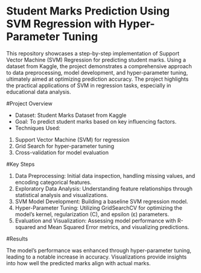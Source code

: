 # Student Marks Prediction Using SVM Regression with Hyper-Parameter Tuning

This repository showcases a step-by-step implementation of Support Vector Machine (SVM) Regression for predicting student marks. Using a dataset from Kaggle, the project demonstrates a comprehensive approach to data preprocessing, model development, and hyper-parameter tuning, ultimately aimed at optimizing prediction accuracy. The project highlights the practical applications of SVM in regression tasks, especially in educational data analysis.

#Project Overview

* Dataset: Student Marks Dataset from Kaggle
* Goal: To predict student marks based on key influencing factors.
* Techniques Used:
1. Support Vector Machine (SVM) for regression
2. Grid Search for hyper-parameter tuning
3. Cross-validation for model evaluation

#Key Steps

1. Data Preprocessing: Initial data inspection, handling missing values, and encoding categorical features.
2. Exploratory Data Analysis: Understanding feature relationships through statistical analysis and visualizations.
3. SVM Model Development: Building a baseline SVM regression model.
4. Hyper-Parameter Tuning: Utilizing GridSearchCV for optimizing the model’s kernel, regularization (C), and epsilon (ε) parameters.
5. Evaluation and Visualization: Assessing model performance with R-squared and Mean Squared Error metrics, and visualizing predictions.

#Results

The model’s performance was enhanced through hyper-parameter tuning, leading to a notable increase in accuracy. Visualizations provide insights into how well the predicted marks align with actual marks.
